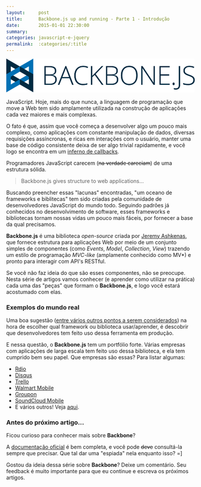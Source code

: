 ```yaml
---
layout:     post
title:      Backbone.js up and running - Parte 1 - Introdução
date:       2015-01-01 22:30:00
summary:
categories: javascript-e-jquery
permalink:  :categories/:title
---
```


<p><img src="/images/backbone-logo.png"></p>

<p>JavaScript. Hoje, mais do que nunca, a linguagem de programação que move a Web tem sido amplamente utilizada na construção de aplicações cada vez maiores e mais complexas.</p>

<p>O fato é que, assim que você começa a desenvolver algo um pouco mais complexo, como aplicações com constante manipulação de dados, diversas requisições assíncronas, e ricas em interações com o usuário, manter uma base de código consistente deixa de ser algo trivial rapidamente, e você logo se encontra em um <a href="http://callbackhell.com" target="_blank">inferno de callbacks</a>.</p>

<p>Programadores JavaScript carecem (<del>na verdade careciam</del>) de uma estrutura sólida.</p>

<blockquote>Backbone.js gives structure to web applications...</blockquote>

<p>Buscando preencher essas "lacunas" encontradas, "um oceano de frameworks e biblitecas" tem sido criadas pela comunidade de desenvolvedores JavaScript do mundo todo. Seguindo padrões já conhecidos no desenvolvimento de software, esses frameworks e bibliotecas tornam nossas vidas um pouco mais fáceis, por fornecer a base da qual precisamos.</p>

<p><b>Backbone.js</b> é uma biblioteca <em>open-source</em> criada por <a href="https://github.com/jashkenas" target="_blank">Jeremy Ashkenas</a>, que fornece estrutura para aplicações Web por meio de um conjunto simples de componentes (como <em>Events</em>, <em>Model</em>, <em>Collection</em>, <em>View</em>) trazendo um estilo de programação <em>MVC-like</em> (amplamente conhecido como MV*) e pronto para interagir com API's RESTful.</p>

<p>Se você não faz ideia do que são esses componentes, não se preocupe. Nesta série de artigos vamos conhecer (e aprender como utilizar na prática) cada uma das "peças" que formam o <b>Backbone.js</b>, e logo você estará acostumado com elas.</p>

<h3>Exemplos do mundo real</h3>

<p>Uma boa sugestão (<a href="http://www.smashingmagazine.com/2012/07/27/journey-through-the-javascript-mvc-jungle" target="_blank">entre vários outros pontos a serem considerados</a>) na hora de escolher qual framework ou biblioteca usar/aprender, é descobrir que desenvolvedores tem feito uso dessa ferramenta em produção.</p>

<p>E nessa questão, o <b>Backbone.js</b> tem um portfólio forte. Várias empresas com aplicações de larga escala tem feito uso dessa biblioteca, e ela tem cumprido bem seu papel. Que empresas são essas? Para listar algumas:</p>

<ul>
    <li><a href="http://www.rdio.com" target="_blank">Rdio</a></li>
    <li><a href="https://disqus.com" target="_blank">Disqus</a></li>
    <li><a href="http://trello.com" target="_blank">Trello</a></li>
    <li><a href="http://mobile.walmart.com" target="_blank">Walmart Mobile</a></li>
    <li><a href="http://www.groupon.com" target="_blank">Groupon</a></li>
    <li><a href="https://m.soundcloud.com" target="_blank">SoundCloud Mobile</a></li>
    <li>E vários outros! Veja <a href="http://backbonejs.org/#examples" target="_blank">aqui</a>.</li>
</ul>

<h3>Antes do próximo artigo...</h3>

<p>Ficou curioso para conhecer mais sobre <b>Backbone</b>?</p>

<p>A <a href="http://backbonejs.org/" target="_blank">documentação oficial</a> é bem completa, e você pode <del>deve</del> consultá-la sempre que precisar. Que tal dar uma "espiada" nela enquanto isso? =]</p>

<p>Gostou da ideia dessa série sobre <b>Backbone</b>? Deixe um comentário. Seu feedback é muito importante para que eu continue e escreva os próximos artigos.</p>

